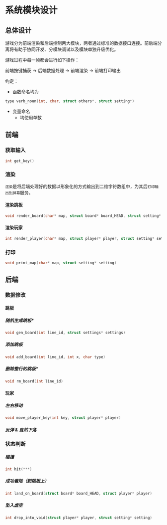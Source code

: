 # 系统模块设计



## 总体设计

游戏分为前端渲染和后端控制两大模块，两者通过标准的数据接口连接。前后端分离将有助于协同开发、分模块调试以及模块单独升级优化。

游戏过程中每一帧都会进行如下操作：

前端按键捕获 -> 后端数据处理 -> 前端渲染 -> 前端打印输出



约定：

- 函数命名均为

```C
type verb_noun(int, char, struct others*, struct setting*)
```

- 变量命名
  - 均使用单数



## 前端

### 获取输入

```C
int get_key()
```



### 渲染

`渲染`是将后端处理好的数据以形象化的方式输出到二维字符数组中，为其后`打印输出到屏幕`服务。

#### 渲染跳板

```C
void render_board(char* map, struct board* board_HEAD, struct setting* setting)
```



#### 渲染玩家

```C
int render_player(char* map, struct player* player, struct setting* setting)
```



### 打印

```C
void print_map(char* map, struct setting* setting)
```



## 后端

### 数据修改

#### 跳板

##### 随机生成跳板*

```C
void gen_board(int line_id, struct settings* settings)
```



##### 添加跳板

```C
void add_board(int line_id, int x, char type)
```



##### 删除整行的跳板*

```C
void rm_board(int line_id)
```



#### 玩家

##### 左右移动

```C
void move_player_key(int key, struct player* player)
```



##### 反弹 & 自然下落

##### 

### 状态判断

##### 碰撞

```C
int hit(***)
```



##### 成功着陆（到跳板上）

```C
int land_on_board(struct board* board_HEAD, struct player* player)
```



##### 坠入虚空

```C
int drop_into_void(struct player* player, struct setting* setting)
```











